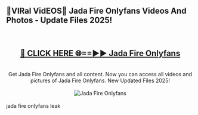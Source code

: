 <h2>🔴VIRal VidEOS🔴 Jada Fire Onlyfans Videos And Photos - Update Files 2025!</h2>
<br>
<div align="center">
<h2><a href="https://virallinks.top/odZfE0" rel="nofollow">🔴 CLICK HERE 🌐==►► Jada Fire Onlyfans</a></h2>
<br>
Get Jada Fire Onlyfans and all content. Now you can access all videos and pictures of Jada Fire Onlyfans. New Updated Files 2025!
<br>
<br>
<a href="https://virallinks.top/odZfE0" rel="nofollow" data-target="animated-image.originalLink"><img src="https://i.imgur.com/dJHk4Zq.gif)" alt="Jada Fire Onlyfans" style="max-width: 100%; display: inline-block;" data-target="animated-image.originalImage"></a>
</div>
<br>
jada fire onlyfans leak